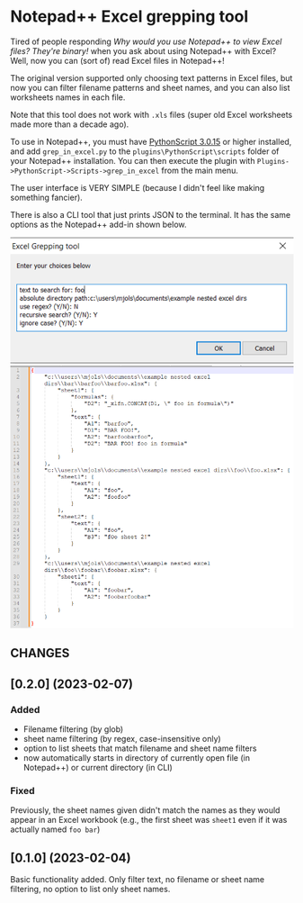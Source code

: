 # Notepad++ Excel grepping tool
Tired of people responding *Why would you use Notepad++ to view Excel files? They're binary!* when you ask about using Notepad++ with Excel? Well, now you can (sort of) read Excel files in Notepad++!

The original version supported only choosing text patterns in Excel files, but now you can filter filename patterns and sheet names, and you can also list worksheets names in each file.

Note that this tool does not work with `.xls` files (super old Excel worksheets made more than a decade ago).

To use in Notepad++, you must have [PythonScript 3.0.15](https://github.com/bruderstein/PythonScript/releases/tag/v3.0.15) or higher installed, and add `grep_in_excel.py` to the `plugins\PythonScript\scripts` folder of your Notepad++ installation. You can then execute the plugin with `Plugins->PythonScript->Scripts->grep_in_excel` from the main menu.

The user interface is VERY SIMPLE (because I didn't feel like making something fancier).

There is also a CLI tool that just prints JSON to the terminal. It has the same options as the Notepad++ add-in shown below.

![user interface of excel grepping tool](/UI%20example.PNG)
![example of results from successful grep](/results%20example.PNG)

## CHANGES ##

## [0.2.0] (2023-02-07)

### Added

- Filename filtering (by glob)
- sheet name filtering (by regex, case-insensitive only)
- option to list sheets that match filename and sheet name filters
- now automatically starts in directory of currently open file (in Notepad++) or current directory (in CLI)

### Fixed

Previously, the sheet names given didn't match the names as they would appear in an Excel workbook (e.g., the first sheet was `sheet1` even if it was actually named `foo bar`)

## [0.1.0] (2023-02-04)

Basic functionality added. Only filter text, no filename or sheet name filtering, no option to list only sheet names.
